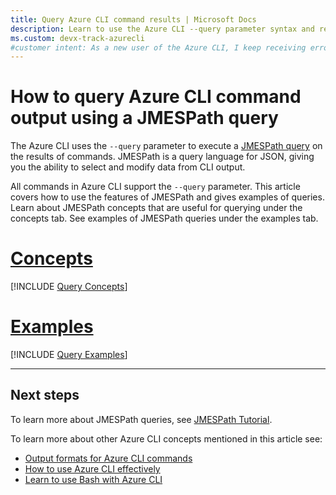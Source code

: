 ```yaml
---
title: Query Azure CLI command results | Microsoft Docs
description: Learn to use the Azure CLI --query parameter syntax and return information about Azure resources. Find tips to JMESPath syntax.
ms.custom: devx-track-azurecli
#customer intent: As a new user of the Azure CLI, I keep receiving errors when trying to use the --query parameter in commands.  I need to see examples that include syntax differences between Bash and PowerShell scripting languages.
---
```


# How to query Azure CLI command output using a JMESPath query

The Azure CLI uses the `--query` parameter to execute a [JMESPath query](http://jmespath.org) on the
results of commands. JMESPath is a query language for JSON, giving you the ability to select and
modify data from CLI output.

All commands in Azure CLI support the `--query` parameter. This article covers how to use the
features of JMESPath and gives examples of queries. Learn about JMESPath concepts that are useful
for querying under the concepts tab. See examples of JMESPath queries under the examples tab.

# [Concepts](#tab/concepts)

[!INCLUDE [Query Concepts](includes/query-azure-cli-concepts.md)]

# [Examples](#tab/examples)

[!INCLUDE [Query Examples](includes/query-azure-cli-examples.md)]

---

## Next steps

To learn more about JMESPath queries, see [JMESPath Tutorial](https://jmespath.org/tutorial.html).

To learn more about other Azure CLI concepts mentioned in this article see:

* [Output formats for Azure CLI commands](./format-output-azure-cli.md)
* [How to use Azure CLI effectively](./use-azure-cli-successfully-tips.md)
* [Learn to use Bash with Azure CLI](./use-azure-cli-successfully-bash.md)
